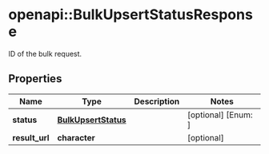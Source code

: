 # openapi::BulkUpsertStatusResponse

ID of the bulk request.

## Properties
Name | Type | Description | Notes
------------ | ------------- | ------------- | -------------
**status** | [**BulkUpsertStatus**](BulkUpsertStatus.md) |  | [optional] [Enum: ] 
**result_url** | **character** |  | [optional] 


